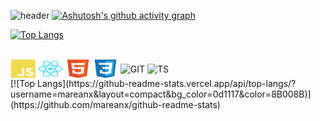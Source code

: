 
![header](https://capsule-render.vercel.app/api?type=waving&color=8B008B&height=100&section=header)
[![Ashutosh's github activity graph](https://github-readme-activity-graph.vercel.app/graph?username=mareanx&bg_color=0d1117&color=8B008B&line=8B008B&point=DA70D6&area=true&hide_border=true)](https://github.com/ashutosh00710/github-readme-activity-graph)

 [![Top Langs](https://github-readme-stats.vercel.app/api/top-langs/?username=mareanx&layout=compact&bg_color=0d1117&color=8B008B)](https://github.com/mareanx/github-readme-stats)



 <div style="display: inline_block"><br>
  <img align="center" alt="Js" height="30" width="40" src="https://raw.githubusercontent.com/devicons/devicon/master/icons/javascript/javascript-plain.svg">
   <img align="center" alt="React" height="30" width="40" src="https://raw.githubusercontent.com/devicons/devicon/master/icons/react/react-original.svg">
  <img align="center" alt="HTML" height="30" width="40" src="https://raw.githubusercontent.com/devicons/devicon/master/icons/html5/html5-original.svg">
   <img align="center" alt="CSS" height="30" width="40" src="https://raw.githubusercontent.com/devicons/devicon/master/icons/css3/css3-original.svg">
   <img align="center" alt="GIT" height="30" width="40" src="https://cdn.jsdelivr.net/gh/devicons/devicon/icons/git/git-original.svg" />
  <img align="center" alt="TS" height="30" width="40" src="https://cdn.jsdelivr.net/gh/devicons/devicon/icons/typescript/typescript-plain.svg" />
          
          
 </div>
 [![Top Langs](https://github-readme-stats.vercel.app/api/top-langs/?username=mareanx&layout=compact&bg_color=0d1117&color=8B008B)](https://github.com/mareanx/github-readme-stats)

